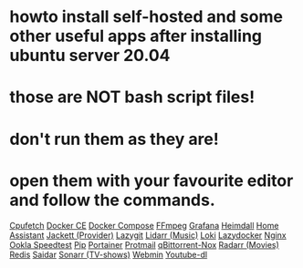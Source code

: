 # howto install self-hosted and some other useful apps after installing ubuntu server 20.04
# those are NOT bash script files!
# don't run them as they are!
# open them with your favourite editor and follow the commands.

<a href="https://github.com/mrboghici/ubuntu-server20.04/blob/ddd4436e37ab4af3593a5486647367d38c04f799/files/cpufetch.sh">Cpufetch</a>
<a href="https://github.com/mrboghici/ubuntu-server20.04/blob/9109ba1a2f12b5e442603d2d1f703dea532097f3/files/docker-ce.sh">Docker CE</a>
<a href="https://github.com/mrboghici/ubuntu-server20.04/blob/9109ba1a2f12b5e442603d2d1f703dea532097f3/files/docker-compose.sh">Docker Compose</a>
<a href="https://github.com/mrboghici/ubuntu-server20.04/blob/9109ba1a2f12b5e442603d2d1f703dea532097f3/files/ffmpeg.sh">FFmpeg</a>
<a href="https://github.com/mrboghici/ubuntu-server20.04/blob/9109ba1a2f12b5e442603d2d1f703dea532097f3/files/grafana.sh">Grafana</a>
<a href="https://github.com/mrboghici/ubuntu-server20.04/blob/9109ba1a2f12b5e442603d2d1f703dea532097f3/files/heimdall.sh">Heimdall</a>
<a href="https://github.com/mrboghici/ubuntu-server20.04/blob/9109ba1a2f12b5e442603d2d1f703dea532097f3/files/home-assistant.sh">Home Assistant</a>
<a href="https://github.com/mrboghici/ubuntu-server20.04/blob/9109ba1a2f12b5e442603d2d1f703dea532097f3/files/jackett.sh">Jackett (Provider)</a>
<a href="https://github.com/mrboghici/ubuntu-server20.04/blob/9109ba1a2f12b5e442603d2d1f703dea532097f3/files/lazygit.sh">Lazygit</a>
<a href="https://github.com/mrboghici/ubuntu-server20.04/blob/9109ba1a2f12b5e442603d2d1f703dea532097f3/files/lidarr.sh">Lidarr (Music)</a>
<a href="https://github.com/mrboghici/ubuntu-server20.04/blob/9109ba1a2f12b5e442603d2d1f703dea532097f3/files/loki.sh">Loki</a>
<a href="https://github.com/mrboghici/ubuntu-server20.04/blob/9109ba1a2f12b5e442603d2d1f703dea532097f3/files/lzydocker.sh">Lazydocker</a>
<a href="https://github.com/mrboghici/ubuntu-server20.04/blob/9109ba1a2f12b5e442603d2d1f703dea532097f3/files/nginx.sh">Nginx</a>
<a href="https://github.com/mrboghici/ubuntu-server20.04/blob/9109ba1a2f12b5e442603d2d1f703dea532097f3/files/ookla.sh">Ookla Speedtest</a>
<a href="https://github.com/mrboghici/ubuntu-server20.04/blob/9109ba1a2f12b5e442603d2d1f703dea532097f3/files/pip.sh">Pip</a>
<a href="https://github.com/mrboghici/ubuntu-server20.04/blob/9109ba1a2f12b5e442603d2d1f703dea532097f3/files/portainer.sh">Portainer</a>
<a href="https://github.com/mrboghici/ubuntu-server20.04/blob/9109ba1a2f12b5e442603d2d1f703dea532097f3/files/protmail.sh">Protmail</a>
<a href="https://github.com/mrboghici/ubuntu-server20.04/blob/9109ba1a2f12b5e442603d2d1f703dea532097f3/files/qBittorrent-nox.sh">qBittorrent-Nox</a>
<a href="https://github.com/mrboghici/ubuntu-server20.04/blob/9109ba1a2f12b5e442603d2d1f703dea532097f3/files/radarr.sh">Radarr (Movies)</a>
<a href="https://github.com/mrboghici/ubuntu-server20.04/blob/9109ba1a2f12b5e442603d2d1f703dea532097f3/files/redis.sh">Redis</a>
<a href="https://github.com/mrboghici/ubuntu-server20.04/blob/9109ba1a2f12b5e442603d2d1f703dea532097f3/files/saidar.sh">Saidar</a>
<a href="https://github.com/mrboghici/ubuntu-server20.04/blob/9109ba1a2f12b5e442603d2d1f703dea532097f3/files/sonarr.sh">Sonarr (TV-shows)</a>
<a href="https://github.com/mrboghici/ubuntu-server20.04/blob/9109ba1a2f12b5e442603d2d1f703dea532097f3/files/webmin.sh">Webmin</a>
<a href="https://github.com/mrboghici/ubuntu-server20.04/blob/9109ba1a2f12b5e442603d2d1f703dea532097f3/files/youtube-dl.sh">Youtube-dl</a>
